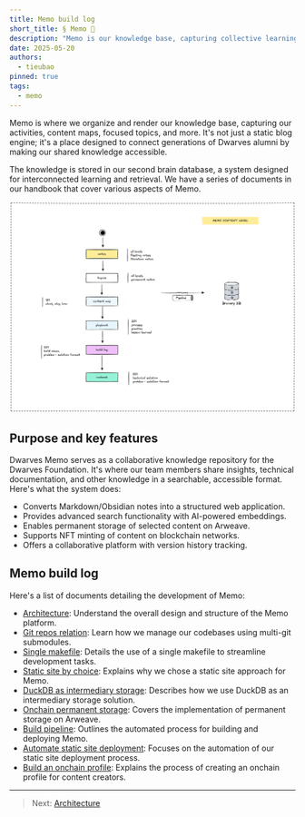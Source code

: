 ```yaml
---
title: Memo build log
short_title: § Memo 📝
description: "Memo is our knowledge base, capturing collective learnings and activities. This build log documents the technical journey of creating and maintaining the platform."
date: 2025-05-20
authors:
  - tieubao
pinned: true
tags:
  - memo
---
```


Memo is where we organize and render our knowledge base, capturing our activities, content maps, focused topics, and more. It's not just a static blog engine; it's a place designed to connect generations of Dwarves alumni by making our shared knowledge accessible.

The knowledge is stored in our second brain database, a system designed for interconnected learning and retrieval. We have a series of documents in our handbook that cover various aspects of Memo.

![](assets/content-level.png)

## Purpose and key features

Dwarves Memo serves as a collaborative knowledge repository for the Dwarves Foundation. It's where our team members share insights, technical documentation, and other knowledge in a searchable, accessible format. Here's what the system does:

- Converts Markdown/Obsidian notes into a structured web application.
- Provides advanced search functionality with AI-powered embeddings.
- Enables permanent storage of selected content on Arweave.
- Supports NFT minting of content on blockchain networks.
- Offers a collaborative platform with version history tracking.

## Memo build log

Here's a list of documents detailing the development of Memo:

- [Architecture](memo-architecture.md): Understand the overall design and structure of the Memo platform.
- [Git repos relation](multi-git-submodules.md): Learn how we manage our codebases using multi-git submodules.
- [Single makefile](single-makefile.md): Details the use of a single makefile to streamline development tasks.
- [Static site by choice](static-site-by-choice.md): Explains why we chose a static site approach for Memo.
- [DuckDB as intermediary storage](duckdb-as-intermediary-storage.md): Describes how we use DuckDB as an intermediary storage solution.
- [Onchain permanent storage](onchain-permanent-storage.md): Covers the implementation of permanent storage on Arweave.
- [Build pipeline](build-pipeline.md): Outlines the automated process for building and deploying Memo.
- [Automate static site deployment](deployment.md): Focuses on the automation of our static site deployment process.
- [Build an onchain profile](onchain-profile.md): Explains the process of creating an onchain profile for content creators.

---

> Next: [Architecture](memo-architecture.md)
